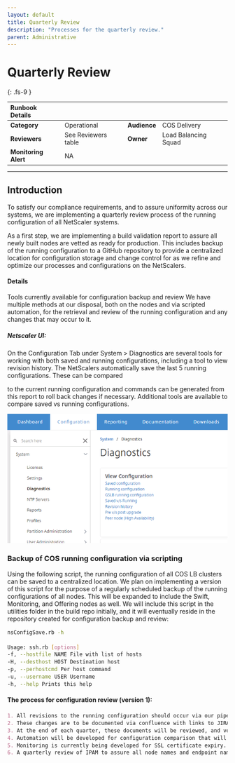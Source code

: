```yaml
---
layout: default
title: Quarterly Review
description: "Processes for the quarterly review."
parent: Administrative
---
```


# Quarterly Review
{: .fs-9 }

| Runbook Details      |                      |                      |                      |
|:---------------------|:---------------------|:---------------------|:---------------------|
| **Category**         | Operational          | **Audience**         | COS Delivery         |
| **Reviewers**        | See Reviewers table  | **Owner**            | Load Balancing Squad |
| **Monitoring Alert** | NA                   |                      |                      |

---

## Introduction


To satisfy our compliance requirements, and to assure uniformity across our systems, we are implementing a quarterly review process of the running configuration of all NetScaler systems. 

As a first step, we are implementing a build validation report to assure all newly built nodes are vetted as ready for production. This includes backup of the running configuration to a GitHub repository to provide a centralized location for configuration storage and change control for as we refine and optimize our processes and configurations on the NetScalers.  

#### Details
Tools currently available for configuration backup and review
We have multiple methods at our disposal, both on the nodes and via scripted automation, for the retrieval and review of the running configuration and any changes that may occur to it.  

##### Netscaler UI:  
On the Configuration Tab under System > Diagnostics are several tools for working with both saved and running configurations, including a tool to view revision history.  The NetScalers automatically save the last 5 running configurations.  These can be compared

to the current running configuration and commands can be generated from this report to roll back changes if necessary.  Additional tools are available to compare saved vs running configurations.  

![](https://github.com/travisco/travisco.github.io/blob/main/docs/assets/img/quarterlyreview01.png)

### Backup of COS running configuration via scripting


Using the following script, the running configuration of all COS LB clusters can be saved to a centralized location.  We plan on implementing a version of this script for the purpose of a regularly scheduled backup of the running configurations of all nodes.  This will be expanded to include the Swift, Monitoring, and Offering nodes as well.  We will include this script in the utilities folder in the build repo initially, and it will eventually reside in the repository created for configuration backup and review:

```bash
nsConfigSave.rb -h
 
Usage: ssh.rb [options]
-f, --hostfile NAME File with list of hosts
-H, --desthost HOST Destination host
-p, --perhostcmd Per host command
-u, --username USER Username
-h, --help Prints this help
```

#### The process for configuration review (version 1):
```markdown
1. All revisions to the running configuration should occur via our pipeline utilizing the repository for build automation and configuration revision.  This allows for review and approval of all changes and signoff by the team.  
2. These changes are to be documented via confluence with links to JIRA tickets and pull requests, reviewed by squad members, and stored in the documentation Confluence Space.  These will be stored in a space to be created for each quarter that will be identified in a manner similar to "Storage Loadbalancing Configuration Revision History: <Quarter> <Year>"
3. At the end of each quarter, these documents will be reviewed, and verification that any changes included have been rolled into the build and monitoring automation, relevant documentation, and have the proper accounting of their implementation date within change control.  
4. Automation will be developed for configuration comparison that will be linked to monitoring and identification of outlying nodes found to have revisions that are not in step with approved configs.  
5. Monitoring is currently being developed for SSL certificate expiry.  A quarterly review will also occur to verify all certificates are backed up in a secure location to be determined. This can include a secured Ansible Vault or Thycotic.  
6. A quarterly review of IPAM to assure all node names and endpoint names are entered properly.  Potential automation for this task is available via the IPAM API
```